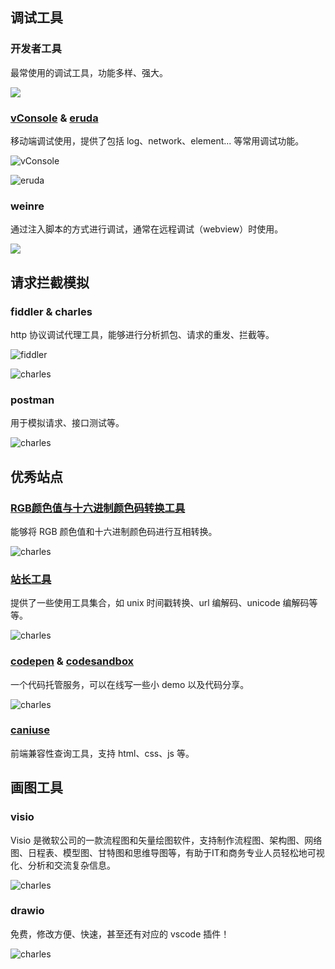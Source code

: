 ## 调试工具
### 开发者工具
  最常使用的调试工具，功能多样、强大。

  ![](images/chrome-dev-tools.png)

### [vConsole](https://github.com/Tencent/vConsole) & [eruda](https://github.com/liriliri/eruda)
  移动端调试使用，提供了包括 log、network、element... 等常用调试功能。

  ![vConsole](images/vConsole.png)

  ![eruda](images/eruda.png)

### weinre
  通过注入脚本的方式进行调试，通常在远程调试（webview）时使用。

  ![](images/weinre.png)

## 请求拦截模拟

### fiddler & charles
  http 协议调试代理工具，能够进行分析抓包、请求的重发、拦截等。

  ![fiddler](images/fiddler.png)

  ![charles](images/charles.png)

### postman
  用于模拟请求、接口测试等。

  ![charles](images/postman.png)

## 优秀站点

### [RGB颜色值与十六进制颜色码转换工具](https://www.sioe.cn/yingyong/yanse-rgb-16/)

  能够将 RGB 颜色值和十六进制颜色码进行互相转换。

  ![charles](images/rgb-convert.png)

### [站长工具](https://tool.chinaz.com/Tools/unixtime.aspx)

  提供了一些使用工具集合，如 unix 时间戳转换、url 编解码、unicode 编解码等等。

  ![charles](images/站长工具.png)

### [codepen](https://codepen.io/) & [codesandbox](https://codesandbox.io/)

  一个代码托管服务，可以在线写一些小 demo 以及代码分享。

  ![charles](images/codepen.png)

### [caniuse](https://caniuse.com/)

  前端兼容性查询工具，支持 html、css、js 等。

## 画图工具

### visio
  Visio 是微软公司的一款流程图和矢量绘图软件，支持制作流程图、架构图、网络图、日程表、模型图、甘特图和思维导图等，有助于IT和商务专业人员轻松地可视化、分析和交流复杂信息。

  ![charles](images/visio.png)

### drawio
  免费，修改方便、快速，甚至还有对应的 vscode 插件！

  ![charles](images/drawio.png)
